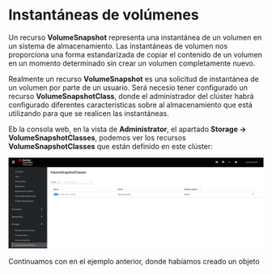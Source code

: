 # Instantáneas de volúmenes

Un recurso **VolumeSnapshot** representa una instantánea de un volumen en un sistema de almacenamiento. Las instantáneas de volumen nos proporciona una forma estandarizada de copiar el contenido de un volumen en un momento determinado sin crear un volumen completamente nuevo.

Realmente un recurso **VolumeSnapshot** es una solicitud de instantánea de un volumen por parte de un usuario. Será necesio tener configurado un recurso **VolumeSnapshotClass**, donde el administrador del clúster habrá configurado diferentes características sobre al almacenamiento que está utilizando para que se realicen las instantáneas.

Eb la consola web, en la vista de **Administrator**, el apartado **Storage -> VolumeSnapshotClasses**, podemos ver los recursos **VolumeSnapshotClasses** que están definido en este clúster:

![snapshot](img/snapshot1.png)

Continuamos con en el ejemplo anterior, donde habíamos creado un objeto 